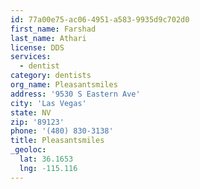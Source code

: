 ```yaml
---
id: 77a00e75-ac06-4951-a583-9935d9c702d0
first_name: Farshad
last_name: Athari
license: DDS
services:
  - dentist
category: dentists
org_name: Pleasantsmiles
address: '9530 S Eastern Ave'
city: 'Las Vegas'
state: NV
zip: '89123'
phone: '(480) 830-3138'
title: Pleasantsmiles
_geoloc:
  lat: 36.1653
  lng: -115.116
---
```

